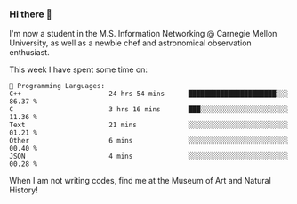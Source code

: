### Hi there 👋

I'm now a student in the M.S. Information Networking @ Carnegie Mellon University, as well as a newbie chef and astronomical observation enthusiast. 



<!--START_SECTION:waka-->
This week I have spent some time on: 

```text
💬 Programming Languages: 
C++                      24 hrs 54 mins      ██████████████████████░░░   86.37 % 
C                        3 hrs 16 mins       ███░░░░░░░░░░░░░░░░░░░░░░   11.36 % 
Text                     21 mins             ░░░░░░░░░░░░░░░░░░░░░░░░░   01.21 % 
Other                    6 mins              ░░░░░░░░░░░░░░░░░░░░░░░░░   00.40 % 
JSON                     4 mins              ░░░░░░░░░░░░░░░░░░░░░░░░░   00.28 % 
```


<!--END_SECTION:waka-->

When I am not writing codes, find me at the Museum of Art and Natural History!
